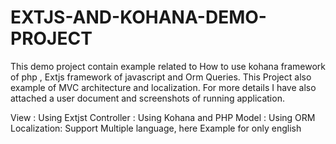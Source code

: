 # EXTJS-AND-KOHANA-DEMO-PROJECT


This demo project contain example related to How to use kohana framework of php , Extjs framework of javascript and Orm Queries.
This Project also example of MVC architecture and localization.
For more details I have also attached a user document and screenshots of running application.

View : Using Extjst
Controller : Using Kohana and PHP
Model : Using ORM
Localization: Support Multiple language, here Example for only english
